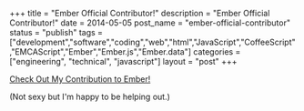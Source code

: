 +++
title = "Ember Official Contributor!"
description = "Ember Official Contributor!"
date = 2014-05-05
post_name = "ember-official-contributor"
status = "publish"
tags = ["development","software","coding","web","html","JavaScript","CoffeeScript","EMCAScript","Ember","Ember.js","Ember.data"]
categories = ["engineering", "technical", "javascript"]
layout = "post"
+++

[Check Out My Contribution to Ember!](https://github.com/emberjs/ember.js/pulls/duereg?direction=desc&page=1&sort=created&state=closed)

(Not sexy but I'm happy to be helping out.)
